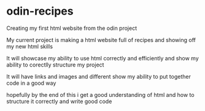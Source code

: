 # odin-recipes
Creating my first html website from the odin project

My current project is making a html website full of recipes and showing off my new html skills

It will showcase my ability to use html correctly and efficiently and show my ability to corectlly structure my project

It will have links and images and different show my ability to put together code in a good way

hopefully by the end of this i get a good understanding of html and how to structure it correctly and write good code